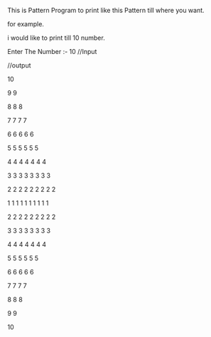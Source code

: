 This is Pattern Program to print like this Pattern till where you want.

for example.

i would like to print till 10 number.


Enter The  Number :- 
10 //Input

//output

10

9 9 

8 8 8 

7 7 7 7 

6 6 6 6 6 

5 5 5 5 5 5 

4 4 4 4 4 4 4 

3 3 3 3 3 3 3 3 

2 2 2 2 2 2 2 2 2 

1 1 1 1 1 1 1 1 1 1 

2 2 2 2 2 2 2 2 2 

3 3 3 3 3 3 3 3 

4 4 4 4 4 4 4 

5 5 5 5 5 5 

6 6 6 6 6 

7 7 7 7 

8 8 8 

9 9 

10
